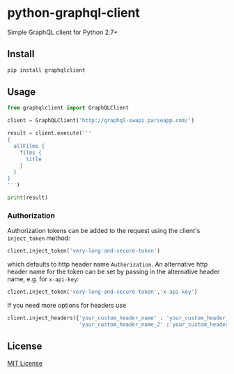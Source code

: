 # python-graphql-client
Simple GraphQL client for Python 2.7+

## Install

```sh
pip install graphqlclient
```

## Usage


```py
from graphqlclient import GraphQLClient

client = GraphQLClient('http://graphql-swapi.parseapp.com/')

result = client.execute('''
{
  allFilms {
    films {
      title
    }
  }
}
''')

print(result)
```

### Authorization

Authorization tokens can be added to the request using the client's `inject_token` method:

```py
client.inject_token('very-long-and-secure-token')
```

which defaults to http header name `Authorization`.
An alternative http header name for the token can be set by passing in the alternative header name, e.g. for `x-api-key`:

```py
client.inject_token('very-long-and-secure-token','x-api-key')
```

If you need more options for headers use

```py
client.inject_headers({'your_custom_header_name' : 'your_custom_header_value' ,
                       'your_custom_header_name_2' :'your_custom_header_value_2'})
```

## License

[MIT License](http://opensource.org/licenses/MIT)
